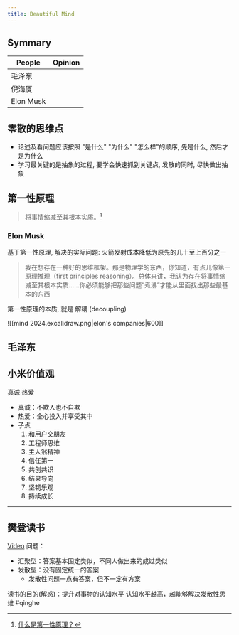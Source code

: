 ```yaml
---
title: Beautiful Mind
---
```



## Symmary

| People    | Opinion |
| --------- | ------- |
| 毛泽东       |         |
| 倪海厦       |         |
| Elon Musk |         |

## 零散的思维点

- 论述及看问题应该按照 "是什么" "为什么" "怎么样"的顺序, 先是什么, 然后才是为什么
- 学习最关键的是抽象的过程, 要学会快速抓到关键点, 发散的同时, 尽快做出抽象

## 第一性原理

> 将事情缩减至其根本实质。[^1]

### Elon Musk

基于第一性原理, 解决的实际问题: 火箭发射成本降低为原先的几十至上百分之一
> 我在想存在一种好的思维框架。那是物理学的东西，你知道，有点儿像第一原理推理（first principles reasoning）。总体来讲，我认为存在将事情缩减至其根本实质……你必须能够把那些问题“煮沸”才能从里面找出那些最基本的东西

第一性原理的本质, 就是 解耦 (decoupling)

<!-- HACK: 继续阅读第一性原理相关文章 -->

![[mind 2024.excalidraw.png|elon's companies|600]]
## 毛泽东



## 小米价值观

真诚 热爱
- 真诚：不欺人也不自欺
- 热爱：全心投入并享受其中
- 子点
	1. 和用户交朋友
	2. 工程师思维
	3. 主人翁精神
	4. 信任第一
	5. 共创共识
	6. 结果导向
	7. 坚韧乐观
	8. 持续成长

---
## 樊登读书

[Video](https://www.qinghedaxue.com/clientcn/course/202109011906325b4b86a78a69bc1351dc77)
问题：

- 汇聚型：答案基本固定类似，不同人做出来的成过类似
- 发散型：没有固定统一的答案
  - 发散性问题一点有答案，但不一定有方案

读书的目的(解惑)：提升对事物的认知水平
认知水平越高，越能够解决发散性思维
#qinghe

[^1]:[什么是第一性原理？](https://zhuanlan.zhihu.com/p/41263094?utm_source=wechat_session)